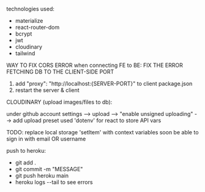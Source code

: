 technologies used:

- materialize
- react-router-dom
- bcrypt
- jwt
- cloudinary
- tailwind

WAY TO FIX CORS ERROR when connecting FE to BE:
FIX THE ERROR FETCHING DB TO THE CLIENT-SIDE PORT

1. add "proxy": "http://localhost:{SERVER-PORT}" to client package.json
2. restart the server & client

CLOUDINARY (upload images/files to db):

under github account
settings --> upload --> "enable unsigned uploading" --> add upload preset
used 'dotenv' for react to store API vars

TODO:
replace local storage 'setItem' with context variables soon
be able to sign in with email OR username

push to heroku:

- git add .
- git commit -m "MESSAGE"
- git push heroku main
- heroku logs --tail to see errors
